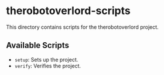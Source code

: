 # therobotoverlord-scripts

This directory contains scripts for the therobotoverlord project.

## Available Scripts

- `setup`: Sets up the project.
- `verify`: Verifies the project.
